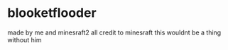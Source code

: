 # blooketflooder

made by me and minesraft2
all credit to minesraft
this wouldnt be a thing without him
